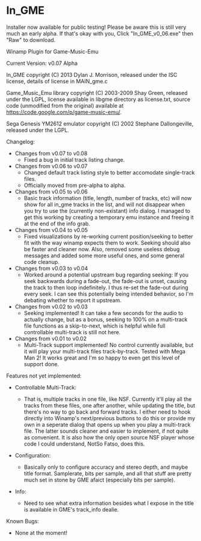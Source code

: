 In_GME
======

Installer now available for public testing! Please be aware this is still very much an early alpha. 
If that's okay with you, Click "In_GME_v0_06.exe" then "Raw" to download.

Winamp Plugin for Game-Music-Emu

Current Version: v0.07 Alpha

In_GME copyright (C) 2013 Dylan J. Morrison, released under the ISC license, details of
license in MAIN_gme.c

Game_Music_Emu library copyright (C) 2003-2009 Shay Green, released under the 
LGPL, license available in libgme directory as license.txt, source code (unmodified 
from the original) available at https://code.google.com/p/game-music-emu/.

Sega Genesis YM2612 emulator copyright (C) 2002 Stephane Dallongeville, released under 
the LGPL.

Changelog:
 - Changes from v0.07 to v0.08
   - Fixed a bug in initial track listing change.
 - Changes from v0.06 to v0.07
   - Changed default track listing style to better accomodate single-track 
     files.
   - Officially moved from pre-alpha to alpha.
 - Changes from v0.05 to v0.06
   - Basic track information (title, length, number of tracks, etc) will now show for all in_gme
     tracks in the list, and will not disappear when you try to use the (currently non-existant)
     info dialog. I managed to get this working by creating a temporary emu instance and freeing it
     at the end of the info grab.
 - Changes from v0.04 to v0.05
   - Fixed visualizations by re-working current position/seeking to better fit with the way
     winamp expects them to work. Seeking should also be faster and cleaner now. Also, removed
     some useless debug messages and added some more useful ones, and some general code cleanup.
 - Changes from v0.03 to v0.04
   - Worked around a potential upstream bug regarding seeking: If you seek backwards during a
     fade-out, the fade-out is unset, causing the track to then loop indefinitely. I thus
     re-set the fade-out during every seek. I can see this potentially being intended behavior, 
     so I'm debating whether to report it upstream.
 - Changes from v0.02 to v0.03
   - Seeking implemented! It can take a few seconds for the audio to actually change, but
     as a bonus, seeking to 100% on a multi-track file functions as a skip-to-next, which
     is helpful while full controllable multi-track is still not here.
 - Changes from v0.01 to v0.02
   - Multi-Track support implemented! No control currently available, but it will play
     your multi-track files track-by-track. Tested with Mega Man 2! It works great and 
     I'm so happy to even get this level of support done.

Features not yet implemented:

 - Controllable Multi-Track:
   - That is, multiple tracks in one file, like NSF. Currently it'll 
     play all the tracks from these files, one after another, while updating the title,
     but there's no way to go back and forward tracks. I either need to hook directly into
     Winamp's next/previous buttons to do this or provide my own in a seperate dialog
     that opens up when you play a multi-track file. The latter sounds cleaner and easier
     to implement, if not quite as convenient. It is also how the only open source NSF 
     player whose code I could understand, NotSo Fatso, does this.

 - Configuration:
   - Basically only to configure accuracy and stereo depth, and maybe 
     title format. Samplerate, bits per sample, and all that stuff are 
     pretty much set in stone by GME afaict (especially bits per sample).

 - Info:
   - Need to see what extra information besides what I expose in the 
     title is available in GME's track_info dealie.

Known Bugs:

 - None at the moment!
